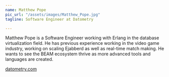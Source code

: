```yaml
---
name: Matthew Pope
pic_url: "/assets/images/Matthew_Pope.jpg"
tagline: Software Engineer at Datometry

---
```

Matthew Pope is a Software Engineer working with Erlang in the database virtualization field. He has previous experience working in the video game industry, working on scaling Ejabberd as well as real-time match making. He wants to see the BEAM ecosystem thrive as more advanced tools and languages are created.

[datometry.com](https://datometry.com/)
